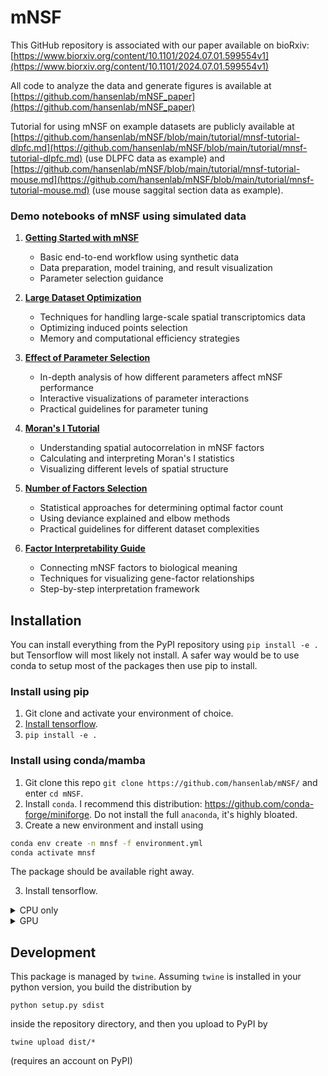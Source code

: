 # mNSF
This GitHub repository is associated with our paper available on bioRxiv: [https://www.biorxiv.org/content/10.1101/2024.07.01.599554v1](https://www.biorxiv.org/content/10.1101/2024.07.01.599554v1)

All code to analyze the data and generate figures is available at [https://github.com/hansenlab/mNSF_paper](https://github.com/hansenlab/mNSF_paper)

Tutorial for using mNSF on example datasets are publicly available at [https://github.com/hansenlab/mNSF/blob/main/tutorial/mnsf-tutorial-dlpfc.md](https://github.com/hansenlab/mNSF/blob/main/tutorial/mnsf-tutorial-dlpfc.md) (use DLPFC data as example) and [https://github.com/hansenlab/mNSF/blob/main/tutorial/mnsf-tutorial-mouse.md](https://github.com/hansenlab/mNSF/blob/main/tutorial/mnsf-tutorial-mouse.md) (use mouse saggital section data as example).


### Demo notebooks of mNSF using simulated data

1. **[Getting Started with mNSF](1_getting-started-mnsf(2).md)**
   - Basic end-to-end workflow using synthetic data
   - Data preparation, model training, and result visualization
   - Parameter selection guidance

2. **[Large Dataset Optimization](2_large-dataset-optimization(1).md)**
   - Techniques for handling large-scale spatial transcriptomics data
   - Optimizing induced points selection
   - Memory and computational efficiency strategies

3. **[Effect of Parameter Selection](3_effect_of_parameter_selection.md)**
   - In-depth analysis of how different parameters affect mNSF performance
   - Interactive visualizations of parameter interactions
   - Practical guidelines for parameter tuning

4. **[Moran's I Tutorial](4_Morans_I_tutorial.md)**
   - Understanding spatial autocorrelation in mNSF factors
   - Calculating and interpreting Moran's I statistics
   - Visualizing different levels of spatial structure

5. **[Number of Factors Selection](5_number_of_factors_selection(1).md)**
   - Statistical approaches for determining optimal factor count
   - Using deviance explained and elbow methods
   - Practical guidelines for different dataset complexities

6. **[Factor Interpretability Guide](6_factor_interpretability(1).md)**
   - Connecting mNSF factors to biological meaning
   - Techniques for visualizing gene-factor relationships
   - Step-by-step interpretation framework

## Installation

You can install everything from the PyPI repository using `pip install -e .` but Tensorflow will most likely not install. A safer way would be to use conda to setup most of the packages then use pip to install.

### Install using pip

1. Git clone and activate your environment of choice.
2. [Install tensorflow](https://www.tensorflow.org/install).
3. `pip install -e .`

### Install using conda/mamba

1. Git clone this repo `git clone https://github.com/hansenlab/mNSF/` and enter `cd mNSF`.
2. Install `conda`. I recommend this distribution: https://github.com/conda-forge/miniforge. Do not install the full `anaconda`, it's highly bloated.
3. Create a new environment and install using

```sh
conda env create -n mnsf -f environment.yml
conda activate mnsf
```
The package should be available right away.

3. Install tensorflow.

<details>
  <summary>CPU only</summary>
  
    
    conda install tensorflow
    
</details>

<details>
  <summary>GPU</summary>
    If you have a GPU and is operating in a Linux system, you can in the `mnsf` environment.
  
    
    conda install tensorflow-gpu
    
</details>

## Development

This package is managed by `twine`. Assuming `twine` is installed in your python version, you build the distribution by
```
python setup.py sdist
```
inside the repository directory, and then you upload to PyPI by
```
twine upload dist/*
```
(requires an account on PyPI)

##
